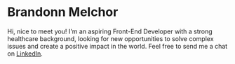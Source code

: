 # Brandonn Melchor

Hi, nice to meet you! I'm an aspiring Front-End Developer with a strong healthcare background, looking for new opportunities to solve complex issues and create a positive impact in the world. Feel free to send me a chat on [LinkedIn](https://www.linkedin.com/in/brandonnmelchor/).
